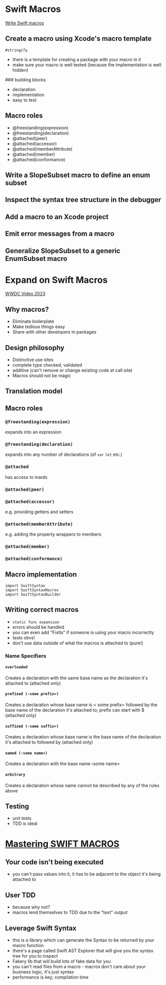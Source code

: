 # Swift Macros
[Write Swift macros](https://developer.apple.com/videos/play/wwdc2023/10166/)

## Create a macro using Xcode's macro template
`#stringify`
- there is a template for creating a package with your macro in it
- make sure your macro is well tested (because the implementation is well hidden)

### building blocks
- declaration
- implementation
- easy to test

## Macro roles
- @freestanding(expression)
- @freestanding(declaration)
- @attached(peer)
- @attached(accessor)
- @attached(memberAttribute)
- @attached(member)
- @attached(conformance)

## Write a SlopeSubset macro to define an enum subset
## Inspect the syntax tree structure in the debugger
## Add a macro to an Xcode project
## Emit error messages from a macro
## Generalize SlopeSubset to a generic EnumSubset macro

# Expand on Swift Macros
[WWDC Video 2023](https://developer.apple.com/videos/play/wwdc2023/10167/)

## Why macros?
- Eliminate boilerplate
- Make tedious things easy
- Share with other developers in packages

## Design philosophy
- Distinctive use sites
- complete  type checked, validated
- additive (can't remove or change existing code at call site)
- Macros should not be magic

## Translation model

## Macro roles
### `@freestanding(expression)`
expands into an expression

### `@freestanding(declaration)`
expands into any number of declarations (of `var` `let` etc.)

### `@attached`
has access to inards

### `@attached(peer)`

### `@attached(accessor)`
e.g. providing getters and setters

### `@attached(memberAttribute)`
e.g. adding the property wrappers to members 

### `@attached(member)`

### `@attached(conformance)`

## Macro implementation
```
import SwiftSyntax    
import SwiftSyntaxMacros    
import SwiftSyntaxBuilder    
```

## Writing correct macros
- `static func expansion`
- errors should be handled
- you can even add "FixIts" if someone is using your macro incorrectly
- tests obvs!
- don't use data outside of what the macros is attached to (pure!)

### Name Specifiers
#### `overloaded`
Creates a declaration with the same base name as the declaration it's attached to (attached only)
#### `prefixed (‹some prefix>)`
Creates a declaration whose base name is < some prefix> followed by the base name of the declaration it's attached to; prefix can start with $ (attached only)
#### `suffixed (‹some suffix>)`
Creates a declaration whose base name is the base name of the declaration it's attached to followed by <some suffix> (attached only)
#### `named (‹some name>)`
Creates a declaration with the base name ‹some name>
#### `arbitrary`
Creates a declaration whose name cannot be described by any of the rules above

## Testing
- unit tests
- TDD is ideal

# [Mastering SWIFT MACROS](https://www.youtube.com/watch?v=SyWMAYLcYC0)
## Your code isn't being executed
- you can't pass values into it, it has to be adjacent to the object it's being attached to

## User TDD
- because why not?
- macros lend themselves to TDD due to the "text" output

## Leverage Swift Syntax
- this is a library which can generate the Syntax to be returned by your macro function
- there's a page called Swift AST Explorer that will give you the syntax tree for you to inspect
- Fakery lib that will build lots of fake data for you
- you can't read files from a macro - macros don't care about your business logic, it's just syntax
- performance is key; compilation time

